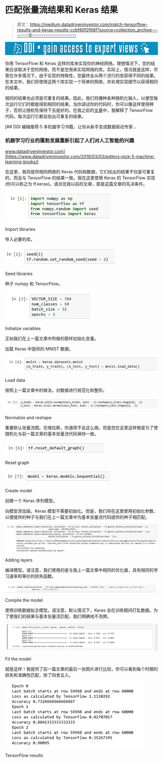 # 匹配张量流结果和 Keras 结果

> 原文：<https://medium.datadriveninvestor.com/match-tensorflow-results-and-keras-results-ccbf80f2f68f?source=collection_archive---------9----------------------->

[![](img/28f0f136656f7d03a40e8d738e701ea3.png)](http://www.track.datadriveninvestor.com/1B9E)

你用 TensorFlow 和 Keras 这样的库来实现你的神经网络。理想情况下，您的结果应该取决于您的网络，而不是您用来实现网络的库。实际上，情况就是这样，尽管在许多情况下，由于实现的特殊性，您最终会从两个流行的库获得不同的结果。在本文中，我们将使用这两个库实现一个简单的网络，并处理实现细节以获得相同的结果。

相同的结果也必须是可重复的结果。因此，我们将播种各种随机化输入，以便您每次运行它们时都能得到相同的结果。当你调试你的代码时，你可以像这样使用种子，否则让随机性保持下去是好的。在我之前的[文章](https://medium.com/datadriveninvestor/getting-reproducible-results-in-tensorflow-3705536aa185)中，我解释了 TensorFlow 代码，每次运行它都会给出可重复的结果。

[](https://www.datadriveninvestor.com/2019/03/03/editors-pick-5-machine-learning-books/) [## DDI 编辑推荐:5 本机器学习书籍，让你从新手变成数据驱动专家…

### 机器学习行业的蓬勃发展重新引起了人们对人工智能的兴趣

www.datadriveninvestor.com](https://www.datadriveninvestor.com/2019/03/03/editors-pick-5-machine-learning-books/) 

在这里，我将提供相同网络的 Keras 代码和数据，它们给出的结果不仅是可重复的，而且与 TensorFlow 的结果一致。我在这里使用 Keras 的 TensorFlow 实现(你可以称之为 tf.keras)。请浏览我以前的文章，那是这篇文章的先决条件。

![](img/188b6c23a0e770b9b24f329e76d110b9.png)

Import libraries

导入必要的库。

![](img/27a8cf562a571b55625dc17d785cf3ae.png)

Seed libraries

种子 numpy 和 TensorFlow。

![](img/906f860976f5bc62f00797a08d1691e0.png)

Initialize variables

正如我们在上一篇文章中所做的那样初始化变量。

加载 Keras 中提供的 MNIST 数据。

![](img/01c7812e1726977a432f0b3374128764.png)

Load data

按照上一篇文章中的做法，对数据进行规范化和整形。

![](img/5637faa90da27cf269293297cdce27df.png)

Normalize and reshape

重置默认张量流图。在喀拉斯，你通常不会这么做。但是您在这里这样做是为了使随机化与前一篇文章的基本张量流代码保持一致。

![](img/ff4c9cc441262ff22675518de600fd2f.png)

Reset graph

![](img/b88e26734341b86cf19b71b5e4843d03.png)

Create model

创建一个 Keras 序列模型。

向模型添加层。Keras 模型不需要初始化。但是，我们将在这里使用初始化参数，以便提供的种子与我们在上一篇文章中为基本张量流代码提供的种子相匹配。

![](img/b39502f9a7decee841971e266dbba9ab.png)

Adding layers

编译模型。请注意，我们使用的是与我上一篇文章中相同的优化器，具有相同的学习速率和等价的损失函数。

![](img/57cffd12e1cd96a6ccb3f3d449df5bc6.png)

Compile the model

使用训练数据拟合模型。请注意，默认情况下，Keras 会在训练期间打乱数据。为了使我们的结果与基本张量流匹配，我们明确地不洗牌。

![](img/e375473d921368fdccfbf01b3e523418.png)

Fit the model

就是这样！我提供了前一篇文章的最后一张图片进行比较，你可以看到每个时期的损失和准确性匹配，除了四舍五入。

![](img/f64eb9e7be17091d819776e94eecff02.png)

TensorFlow results